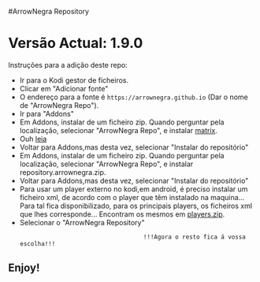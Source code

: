 #ArrowNegra Repository
# Versão Actual: 1.9.0

Instruções para a adição deste repo:


<p align="left">
  <ul>
    <li>Ir para o Kodi gestor de ficheiros.</li>
    <li>Clicar em "Adicionar fonte"</li>
    <li>O endereço para a fonte é <code>https://arrownegra.github.io</code> (Dar o nome de "ArrowNegra Repo").</li>
    <li>Ir para "Addons"</li>
    <li>Em Addons, instalar de um ficheiro zip. Quando perguntar pela localização, selecionar "ArrowNegra Repo", e instalar <a href="repository.arrownegra-1.9.0.zip">matrix</a>.</li>
    <li>Ouh <a href="repository.arrownegra-2.8.zip">leia</a></li>
    <li>Voltar para Addons,mas desta vez, selecionar "Instalar do repositório"</li>
    <li>Em Addons, instalar de um ficheiro zip. Quando perguntar pela localização, selecionar "ArrowNegra Repo", e instalar repository.arrownegra.zip</a>.</li>
    <li>Voltar para Addons,mas desta vez, selecionar "Instalar do repositório"</li>
    <li>Para usar um player externo no kodi,em android, é preciso instalar um ficheiro xml, de acordo com o player que têm instalado na maquina... Para tal fica disponibilizado, para os principais players, os ficheiros xml que lhes corresponde...
      Encontram os mesmos em <a href="players.zip">players.zip</a>.</li>
    <li>Selecionar o "ArrowNegra Repository"</li>
    
    
                                       !!!Agora o resto fica á vossa escolha!!!
  </ul>
</p>

## Enjoy!
